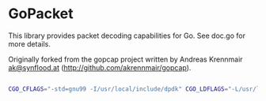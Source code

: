 # GoPacket

This library provides packet decoding capabilities for Go.
See doc.go for more details.

Originally forked from the gopcap project written by Andreas
Krennmair <ak@synflood.at> (http://github.com/akrennmair/gopcap).

```bash

CGO_CFLAGS="-std=gnu99 -I/usr/local/include/dpdk" CGO_LDFLAGS="-L/usr/local/lib -ldpdk -lnuma -ldl -lpcap" go build

```